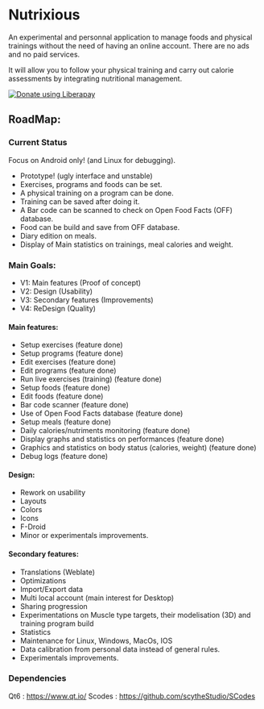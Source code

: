 # Nutrixious
An experimental and personnal application to manage foods and physical trainings without the need of having an online account.
There are no ads and no paid services.

It will allow you to follow your physical training and carry out calorie assessments by integrating nutritional management.

<noscript><a href="https://liberapay.com/Ledjlale/donate"><img alt="Donate using Liberapay" src="https://liberapay.com/assets/widgets/donate.svg"></a></noscript>

## RoadMap:

### Current Status

Focus on Android only! (and Linux for debugging).

- Prototype! (ugly interface and unstable)
- Exercises, programs and foods can be set.
- A physical training on a program can be done.
- Training can be saved after doing it.
- A Bar code can be scanned to check on Open Food Facts (OFF) database.
- Food can be build and save from OFF database.
- Diary edition on meals.
- Display of Main statistics on trainings, meal calories and weight.

### Main Goals:

- V1: Main features (Proof of concept)
- V2: Design (Usability)
- V3: Secondary features (Improvements)
- V4: ReDesign (Quality)

#### Main features:
- Setup exercises (feature done)
- Setup programs (feature done)
- Edit exercises (feature done)
- Edit programs (feature done)
- Run live exercises (training) (feature done)
- Setup foods (feature done)
- Edit foods (feature done)
- Bar code scanner (feature done)
- Use of Open Food Facts database (feature done)
- Setup meals (feature done)
- Daily calories/nutriments monitoring (feature done)
- Display graphs and statistics on performances (feature done)
- Graphics and statistics on body status (calories, weight) (feature done)
- Debug logs (feature done)

#### Design:
- Rework on usability
- Layouts
- Colors
- Icons
- F-Droid
- Minor or experimentals improvements.

#### Secondary features:
- Translations (Weblate)
- Optimizations
- Import/Export data
- Multi local account (main interest for Desktop)
- Sharing progression
- Experimentations on Muscle type targets, their modelisation (3D) and training program build
- Statistics
- Maintenance for Linux, Windows, MacOs, IOS
- Data calibration from personal data instead of general rules.
- Experimentals improvements.

### Dependencies
Qt6 : https://www.qt.io/
Scodes : https://github.com/scytheStudio/SCodes
